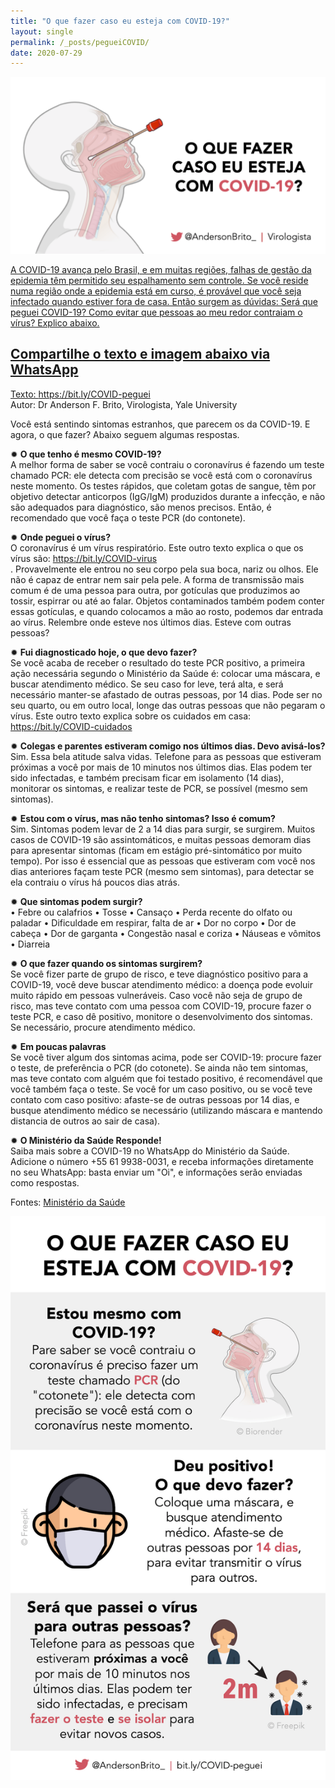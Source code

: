 ```yaml
---
title: "O que fazer caso eu esteja com COVID-19?"
layout: single
permalink: /_posts/pegueiCOVID/
date: 2020-07-29
---
```


<a href="https://bit.ly/COVID-peguei"><img src="/assets/images/peguei_capa.png" width="700">

A COVID-19 avança pelo Brasil, e em muitas regiões, falhas de gestão da epidemia têm permitido seu espalhamento sem controle. Se você reside numa região onde a epidemia está em curso, é provável que você seja infectado quando estiver fora de casa. Então surgem as dúvidas: Será que peguei COVID-19? Como evitar que pessoas ao meu redor contraiam o vírus? Explico abaixo.

## Compartilhe o texto e imagem abaixo via WhatsApp

Texto: <https://bit.ly/COVID-peguei><br>
Autor: Dr Anderson F. Brito, Virologista, Yale University

Você está sentindo sintomas estranhos, que parecem os da COVID-19. E agora, o que fazer? Abaixo seguem algumas respostas.

✹ **O que tenho é mesmo COVID-19?**<br />
A melhor forma de saber se você contraiu o coronavírus é fazendo um teste chamado PCR: ele detecta com precisão se você está com o coronavírus neste momento. Os testes rápidos, que coletam gotas de sangue, têm por objetivo detectar anticorpos (IgG/IgM) produzidos durante a infecção, e não são adequados para diagnóstico, são menos precisos. Então, é recomendado que você faça o teste PCR (do contonete).

✹ **Onde peguei o vírus?**<br />
O coronavírus é um vírus respiratório. Este outro texto explica o que os vírus são: <https://bit.ly/COVID-virus><br>. Provavelmente ele entrou no seu corpo pela sua boca, nariz ou olhos. Ele não é capaz de entrar nem sair pela pele. A forma de transmissão mais comum é de uma pessoa para outra, por gotículas que produzimos ao tossir, espirrar ou até ao falar. Objetos contaminados também podem conter essas gotículas, e quando colocamos a mão ao rosto, podemos dar entrada ao vírus. Relembre onde esteve nos últimos dias. Esteve com outras pessoas?

✹ **Fui diagnosticado hoje, o que devo fazer?**<br />
Se você acaba de receber o resultado do teste PCR positivo, a primeira ação necessária segundo o Ministério da Saúde é: colocar uma máscara, e buscar atendimento médico. Se seu caso for leve, terá alta, e será necessário manter-se afastado de outras pessoas, por 14 dias. Pode ser no seu quarto, ou em outro local, longe das outras pessoas que não pegaram o vírus. Este outro texto explica sobre os cuidados em casa: <https://bit.ly/COVID-cuidados><br>

✹ **Colegas e parentes estiveram comigo nos últimos dias. Devo avisá-los?**<br />
Sim. Essa bela atitude salva vidas. Telefone para as pessoas que estiveram próximas a você por mais de 10 minutos nos últimos dias. Elas podem ter sido infectadas, e também precisam ficar em isolamento (14 dias), monitorar os sintomas, e realizar teste de PCR, se possível (mesmo sem sintomas).

✹ **Estou com o vírus, mas não tenho sintomas? Isso é comum?**<br />
Sim. Sintomas podem levar de 2 a 14 dias para surgir, se surgirem. Muitos casos de COVID-19 são assintomáticos, e muitas pessoas demoram dias para apresentar sintomas (ficam em estágio pré-sintomático por muito tempo). Por isso é essencial que as pessoas que estiveram com você nos dias anteriores façam teste PCR (mesmo sem sintomas), para detectar se ela contraiu o vírus há poucos dias atrás.

✹ **Que sintomas podem surgir?**<br />
• Febre ou calafrios
• Tosse
• Cansaço
• Perda recente do olfato ou paladar
• Dificuldade em respirar, falta de ar
• Dor no corpo
• Dor de cabeça 
• Dor de garganta
• Congestão nasal e coriza 
• Náuseas e vômitos 
• Diarreia

✹ **O que fazer quando os sintomas surgirem?**<br />
Se você fizer parte de grupo de risco, e teve diagnóstico positivo para a COVID-19, você deve buscar atendimento médico: a doença pode evoluir muito rápido em pessoas vulneráveis. Caso você não seja de grupo de risco, mas teve contato com uma pessoa com COVID-19, procure fazer o teste PCR, e caso dê positivo, monitore o desenvolvimento dos sintomas. Se necessário, procure atendimento médico.

✹ **Em poucas palavras**<br />
Se você tiver algum dos sintomas acima, pode ser COVID-19: procure fazer o teste, de preferência o PCR (do cotonete). Se ainda não tem sintomas, mas teve contato com alguém que foi testado positivo, é recomendável que você também faça o teste. Se você for um caso positivo, ou se você teve contato com caso positivo: afaste-se de outras pessoas por 14 dias, e busque atendimento médico se necessário (utilizando máscara e mantendo distancia de outros ao sair de casa). 

✹ **O Ministério da Saúde Responde!**<br />
Saiba mais sobre a COVID-19 no WhatsApp do Ministério da Saúde. Adicione o número +55 61 9938-0031, e receba informações diretamente no seu WhatsApp: basta enviar um "Oi", e informações serão enviadas como respostas.

Fontes: [Ministério da Saúde](https://coronavirus.saude.gov.br/sobre-a-doenca)

<img src="/assets/images/peguei_zap.png">
